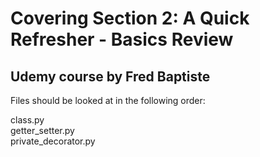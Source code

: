 # Covering Section 2: A Quick Refresher - Basics Review
## Udemy course by Fred Baptiste

Files should be looked at in the following order:

class.py  
getter_setter.py  
private_decorator.py 
